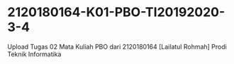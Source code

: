 # 2120180164-K01-PBO-TI20192020-3-4
Upload Tugas 02 Mata Kuliah PBO dari 2120180164 [Lailatul Rohmah] Prodi Teknik Informatika
